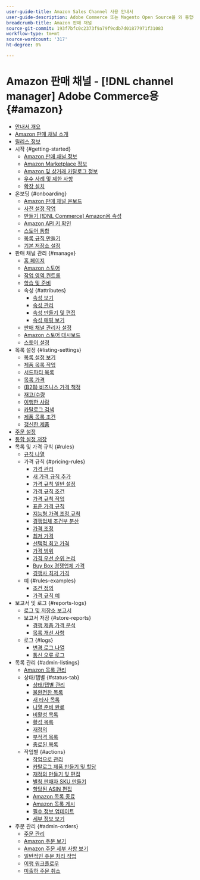 ```yaml
---
user-guide-title: Amazon Sales Channel 사용 안내서
user-guide-description: Adobe Commerce 또는 Magento Open Source을 와 통합하여 Amazon을 통한 판매 생성 [!DNL Amazon Seller Central] 계정입니다.
breadcrumb-title: Amazon 판매 채널
source-git-commit: 193f7bfc0c2373f9a79f9cdb7d01877971f31083
workflow-type: tm+mt
source-wordcount: '317'
ht-degree: 0%

---
```



# Amazon 판매 채널 - [!DNL channel manager] Adobe Commerce용 {#amazon}

- [안내서 개요](guide-overview.md)
- [Amazon 판매 채널 소개](overview.md)
- [릴리스 정보](release-notes.md)
- 시작 {#getting-started}
   - [Amazon 판매 채널 정보](about-amazon-sales-channel.md)
   - [Amazon Marketplace 정보](about-amazon-marketplace.md)
   - [Amazon 및 상거래 카탈로그 정보](about-listings-and-catalog.md)
   - [우수 사례 및 제한 사항](amazon-best-practices.md)
   - [확장 설치](install.md)
- 온보딩 {#onboarding}
   - [Amazon 판매 채널 온보드](amazon-onboarding-home.md)
   - [사전 설정 작업](amazon-pre-setup-tasks.md)
   - [만들기 [!DNL Commerce] Amazon용 속성](ob-creating-magento-attributes.md)
   - [Amazon API 키 확인](amazon-verify-api-key.md)
   - [스토어 통합](store-integration.md)
   - [목록 규칙 만들기](ob-create-listing-rule.md)
   - [기본 저장소 설정](default-store-settings.md)
- 판매 채널 관리 {#manage}
   - [홈 페이지](amazon-sales-channel-home.md)
   - [Amazon 스토어](managing-stores.md)
   - [작업 영역 컨트롤](workspace-controls.md)
   - [학습 및 준비](learning-preparation.md)
   - 속성 {#attributes}
      - [속성 보기](attributes-view.md)
      - [속성 관리](managing-attributes.md)
      - [속성 만들기 및 편집](creating-attributes.md)
      - [속성 매핑 보기](amazon-matching-attributes-values.md)
   - [판매 채널 관리자 설정](sales-channel-settings.md)
   - [Amazon 스토어 대시보드](amazon-store-dashboard.md)
   - [스토어 설정](ob-store-review.md)
- 목록 설정 {#listing-settings}
   - [목록 설정 보기](listing-settings.md)
   - [제품 목록 작업](product-listing-actions.md)
   - [서드파티 목록](third-party-listing-settings.md)
   - [목록 가격](listing-price.md)
   - [(B2B) 비즈니스 가격 책정](business-pricing.md)
   - [재고/수량](stock-quantity.md)
   - [이행한 사람](fulfilled-by.md)
   - [카탈로그 검색](catalog-search.md)
   - [제품 목록 조건](product-listing-condition.md)
   - [갱신한 제품](renewed-products.md)
- [주문 설정](order-settings.md)
- [통합 설정 저장](store-integration-settings.md)
- 목록 및 가격 규칙 {#rules}
   - [규칙 나열](listing-rules.md)
   - 가격 규칙 {#pricing-rules}
      - [가격 관리](pricing-products.md)
      - [새 가격 규칙 추가](add-pricing-rule.md)
      - [가격 규칙 일반 설정](pricing-rule-general-settings.md)
      - [가격 규칙 조건](pricing-rule-conditions.md)
      - [가격 규칙 작업](pricing-rule-actions.md)
      - [표준 가격 규칙](standard-price-rules.md)
      - [지능형 가격 조정 규칙](intelligent-repricing-rules.md)
      - [경쟁업체 조건부 분산](competitor-conditional-variances.md)
      - [가격 조정](price-adjustment.md)
      - [최저 가격](floor-price.md)
      - [선택적 최고 가격](optional-ceiling-price.md)
      - [가격 범위](price-scope.md)
      - [가격 우선 순위 논리](price-priority-logic.md)
      - [Buy Box 경쟁업체 가격](buy-box-competitor-pricing.md)
      - [경쟁사 최저 가격](lowest-competitor-pricing.md)
   - 예 {#rules-examples}
      - [조건 정의](ob-define-condition-example.md)
      - [가격 규칙 예](price-rule-examples.md)
- 보고서 및 로그 {#reports-logs}
   - [로그 및 저장소 보고서](amazon-logs-reports.md)
   - 보고서 저장 {#store-reports}
      - [경쟁 제품 가격 분석](competitive-price-analysis.md)
      - [목록 개선 사항](listing-improvements.md)
   - 로그 {#logs}
      - [변경 로그 나열](listing-changes-log.md)
      - [통신 오류 로그](communication-errors-log.md)
- 목록 관리 {#admin-listings}
   - [Amazon 목록 관리](managing-product-listings.md)
   - 상태/탭별 {#status-tab}
      - [상태/탭별 관리](managing-listings-by-tab.md)
      - [불완전한 목록](incomplete-listings.md)
      - [새 타사 목록](new-third-party-listings.md)
      - [나열 준비 완료](ready-to-list.md)
      - [비활성 목록](inactive-listings.md)
      - [활성 목록](active-listings.md)
      - [재정의](overrides.md)
      - [부적격 목록](ineligible-listings.md)
      - [종료된 목록](ended-listings.md)
   - 작업별 {#actions}
      - [작업으로 관리](managing-listings-by-action.md)
      - [카탈로그 제품 만들기 및 할당](creating-assigning-catalog-products.md)
      - [재정의 만들기 및 편집](creating-editing-overrides.md)
      - [별칭 판매자 SKU 만들기](create-alias-seller-sku.md)
      - [할당된 ASIN 편집](edit-assigned-asin.md)
      - [Amazon 목록 종료](end-listings-manually.md)
      - [Amazon 목록 게시](publish-listings-manually.md)
      - [필수 정보 업데이트](amazon-manually-update-incomplete-listing.md)
      - [세부 정보 보기](product-listing-details.md)
- 주문 관리 {#admin-orders}
   - [주문 관리](managing-orders.md)
   - [Amazon 주문 보기](amazon-orders-all.md)
   - [Amazon 주문 세부 사항 보기](amazon-order-details.md)
   - [일반적인 주문 처리 작업](common-order-processing.md)
   - [이행 워크플로우](fulfillment-workflows.md)
   - [미출하 주문 취소](cancel-unshipped-order.md)
